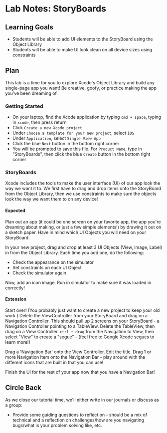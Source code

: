 # Lab Notes: StoryBoards

## Learning Goals

* Students will be able to add UI elements to the StoryBoard using the Object Library
* Students will be able to make UI look clean on all device sizes using constraints


## Plan

This lab is a time for you to explore Xcode's Object Library and build any single-page app you want! Be creative, goofy, or practice making the app you've been dreaming of.


### Getting Started

* On your laptop, find the Xcode application by typing `cmd + space`, typing in `xcode`, then press return
* Click `Create a new Xcode project`
* Under `Choose a template for your new project`, select `iOS`
* Under `Application`, select `Single View App`
* Click the blue `Next` button in the bottom right corner
* You will be prompted to save this file. For `Product Name`, type in "StoryBoards", then click the blue `Create` button in the bottom right corner


### StoryBoards

Xcode includes the tools to make the user interface (UI) of our app look the way we want it to. We first have to drag and drop items onto the StoryBoard from the Object Library, then we use constraints to make sure the objects look the way we want them to on any device!


#### Expected

Plan out an app (it could be one screen on your favorite app, the app you're dreaming about making, or just a few simple elements!) by drawing it out on a sketch paper. Have in mind which UI Objects you will need on your StoryBoard.

In your new project, drag and drop at least 3 UI Objects (View, Image, Label) in from the Object Library. Each time you add one, do the following:
- Check the appearance on the simulator
- Set constraints on each UI Object
- Check the simulator again

Now, add an icon image. Run in simulator to make sure it was loaded in correctly!

#### Extension

Start over! (You probably just want to create a new project to keep your old work.) Delete the ViewController from your StoryBoard and drag on a Navigation Controller. This should pull up 2 screens on your StoryBoard - a Navigation Controller pointing to a TableView. Delete the TableView, then drag on a View Controller. `ctrl + drag` from the Navigation to View, then select "View" to create a "segue" - (feel free to Google Xcode segues to learn more!)

Drag a 'Navigation Bar' onto the View Controller. Edit the title. Drag 1 or more Navigation Item onto the Navigation Bar - play around with the different icons that are built in that you can use!

Finish the UI for the rest of your app now that you have a Navigation Bar!


## Circle Back

As we close our tutorial time, we'll either write in our journals or discuss as a group:

- Provide some guiding questions to reflect on - should be a mix of technical and a reflection on challenges/how are you navigating bugs/what is your problem solving like, etc.
